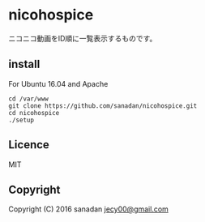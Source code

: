 # nicohospice
ニコニコ動画をID順に一覧表示するものです。

## install
For Ubuntu 16.04 and Apache

```
cd /var/www
git clone https://github.com/sanadan/nicohospice.git
cd nicohospice
./setup
```

## Licence
MIT

## Copyright
Copyright (C) 2016 sanadan <jecy00@gmail.com>
